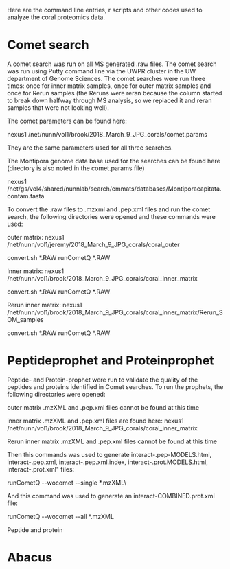 Here are the command line entries, r scripts and other codes used to analyze the coral proteomics data.

# Comet search

A comet search was run on all MS generated .raw files. The comet search was run using Putty command line via the UWPR cluster in the UW department of Genome Sciences. The comet searches were run three times: once for inner matrix samples, once for outer matrix samples and once for Rerun samples (the Reruns were reran because the column started to break down halfway through MS analysis, so we replaced it and reran samples that were not looking well). 

The comet parameters can be found here:

nexus1 /net/nunn/vol1/brook/2018_March_9_JPG_corals/comet.params

They are the same parameters used for all three searches.

The Montipora genome data base used for the searches can be found here (directory is also noted in the comet.params file)

nexus1 /net/gs/vol4/shared/nunnlab/search/emmats/databases/Montiporacapitata.contam.fasta

To convert the .raw files to .mzxml and .pep.xml files and run the comet search, the following directories were opened and these commands were used:

outer matrix:
nexus1 /net/nunn/vol1/jeremy/2018_March_9_JPG_corals/coral_outer

convert.sh *.RAW
runCometQ *.RAW

Inner matrix:
nexus1 /net/nunn/vol1/brook/2018_March_9_JPG_corals/coral_inner_matrix

convert.sh *.RAW
runCometQ *.RAW

Rerun inner matrix:
nexus1 /net/nunn/vol1/brook/2018_March_9_JPG_corals/coral_inner_matrix/Rerun_SOM_samples

convert.sh *.RAW
runCometQ *.RAW


# Peptideprophet and Proteinprophet

Peptide- and Protein-prophet were run to validate the quality of the peptides and proteins identified in Comet searches. To run the prophets, the following directories were opened:

outer matrix .mzXML and .pep.xml files cannot be found at this time

inner matrix .mzXML and .pep.xml files are found here:
nexus1 /net/nunn/vol1/brook/2018_March_9_JPG_corals/coral_inner_matrix

Rerun inner matrix .mzXML and .pep.xml files cannot be found at this time

Then this commands was used to generate interact-.pep-MODELS.html, interact-.pep.xml, interact-.pep.xml.index, interact-.prot.MODELS.html, interact-.prot.xml" files: 

runCometQ --wocomet --single *.mzXML\

And this command was used to generate an interact-COMBINED.prot.xml file:

runCometQ --wocomet --all *.mzXML

Peptide and protein



# Abacus









